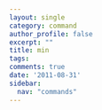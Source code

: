 ```yaml
---
layout: single
category: command
author_profile: false
excerpt: ""
title: min
tags:
comments: true
date: '2011-08-31'
sidebar:
  nav: "commands"
---
```

